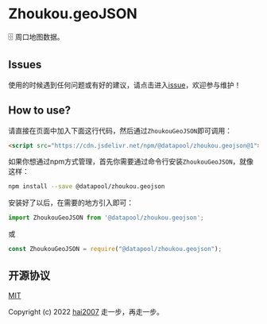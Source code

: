 # Zhoukou.geoJSON
🗄️ 周口地图数据。

## Issues
使用的时候遇到任何问题或有好的建议，请点击进入[issue](https://github.com/hai2007/datapool/issues)，欢迎参与维护！

## How to use?

请直接在页面中加入下面这行代码，然后通过```ZhoukouGeoJSON```即可调用：

```html
<script src="https://cdn.jsdelivr.net/npm/@datapool/zhoukou.geojson@1"></script>
```

如果你想通过npm方式管理，首先你需要通过命令行安装``````ZhoukouGeoJSON``````，就像这样：

```bash
npm install --save @datapool/zhoukou.geojson
```

安装好了以后，在需要的地方引入即可：

```js
import ZhoukouGeoJSON from '@datapool/zhoukou.geojson';
```

或

```js
const ZhoukouGeoJSON = require("@datapool/zhoukou.geojson");
```

开源协议
---------------------------------------
[MIT](https://github.com/hai2007/datapool/blob/master/LICENSE)

Copyright (c) 2022 [hai2007](https://hai2007.gitee.io/sweethome/) 走一步，再走一步。
